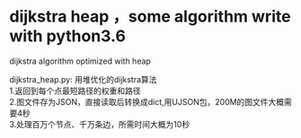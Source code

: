 # dijkstra heap ，some algorithm write with python3.6

dijkstra algorithm optimized with heap

dijkstra_heap.py: 用堆优化的dijkstra算法  
1.返回到每个点最短路径的权重和路径  
2.图文件存为JSON，直接读取后转换成dict,用UJSON包，200M的图文件大概需要4秒  
3.处理百万个节点、千万条边，所需时间大概为10秒  
